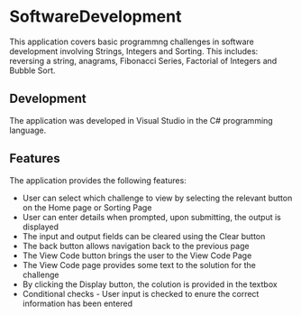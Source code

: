 # SoftwareDevelopment
This application covers basic programmng challenges in software development involving Strings, Integers and Sorting. 
This includes: reversing a string, anagrams, Fibonacci Series, Factorial of Integers and Bubble Sort.

## Development
The application was developed in Visual Studio in the C# programming language. 

## Features
The application provides the following features:
* User can select which challenge to view by selecting the relevant button on the Home page or Sorting Page
* User can enter details when prompted, upon submitting, the output is displayed
* The input and output fields can be cleared using the Clear button
* The back button allows navigation back to the previous page
* The View Code button brings the user to the View Code Page
* The View Code page provides some text to the solution for the challenge
* By clicking the Display button, the colution is provided in the textbox
* Conditional checks - User input is checked to enure the correct information has been entered
  
